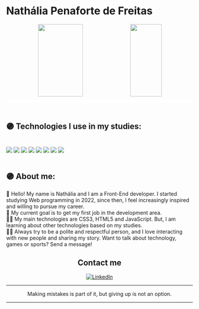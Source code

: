#  **Nathália Penaforte de Freitas**<br>

<div align='center'>
 
<div align="center">  
  
  <img width="49%" height="195px" src="https://github-readme-stats.vercel.app/api?username=penafortee&show_icons=true&count_private=true&title_color=80F7D4&icon_color=9d00ff&text_color=c9d1d9&bg_color=0d1117&border_color=fff0"/> 
  
  <img width="41%" height="195px" src="https://github-readme-stats.vercel.app/api/top-langs/?username=penafortee&layout=compact&title_color=80F7D4&text_color=fff&bg_color=0d1117&border_color=fff0"/>
  
</div>

</div>

<img src="./img/3.svg" width="100%" height="8px"/>

<div><br />

## 🟣 Technologies I use in my studies:

<br />

 <div>
	<img height='60' src="https://cdn.jsdelivr.net/gh/devicons/devicon/icons/html5/html5-original.svg" />
	<img height='60' src="https://cdn.jsdelivr.net/gh/devicons/devicon/icons/css3/css3-original.svg" />
	<img height='60' src="https://cdn.jsdelivr.net/gh/devicons/devicon/icons/javascript/javascript-original.svg" />
	<img height='60' src="https://cdn.jsdelivr.net/gh/devicons/devicon/icons/react/react-original-wordmark.svg" />
	<img height='60' src="https://cdn.jsdelivr.net/gh/devicons/devicon/icons/bootstrap/bootstrap-original-wordmark.svg" />
	<img height='60' src="https://cdn.jsdelivr.net/gh/devicons/devicon/icons/github/github-original.svg" />
	<img height='60' src="https://cdn.jsdelivr.net/gh/devicons/devicon/icons/git/git-original.svg" />
	<img height='60' src="https://cdn.jsdelivr.net/gh/devicons/devicon/icons/windows8/windows8-original.svg" />
<br>
<br>

</div>
</div>

## 🟣 About me:

👋 Hello! My name is Nathália and I am a Front-End developer. I started studying Web programming in 2022, since then, I feel increasingly inspired and willing to pursue my career.<br>
🧠 My current goal is to get my first job in the development area.<br>
🧑‍💻 My main technologies are CSS3, HTML5 and JavaScript. But, I am learning about other technologies based on my studies.<br>
🧑🏻 Always try to be a polite and respectful person, and I love interacting with new people and sharing my story. Want to talk about technology, games or sports? Send a message!<br>

<h2 align='center'>Contact me</h2>

<div align='center'>

[![LinkedIn](https://img.shields.io/badge/linkedin-%230077B5.svg?style=for-the-badge&logo=linkedin&logoColor=white)](https://www.linkedin.com/in/nathalia-freitas-1644031b3/)
<hr>
Making mistakes is part of it, but giving up is not an option.
<hr>
